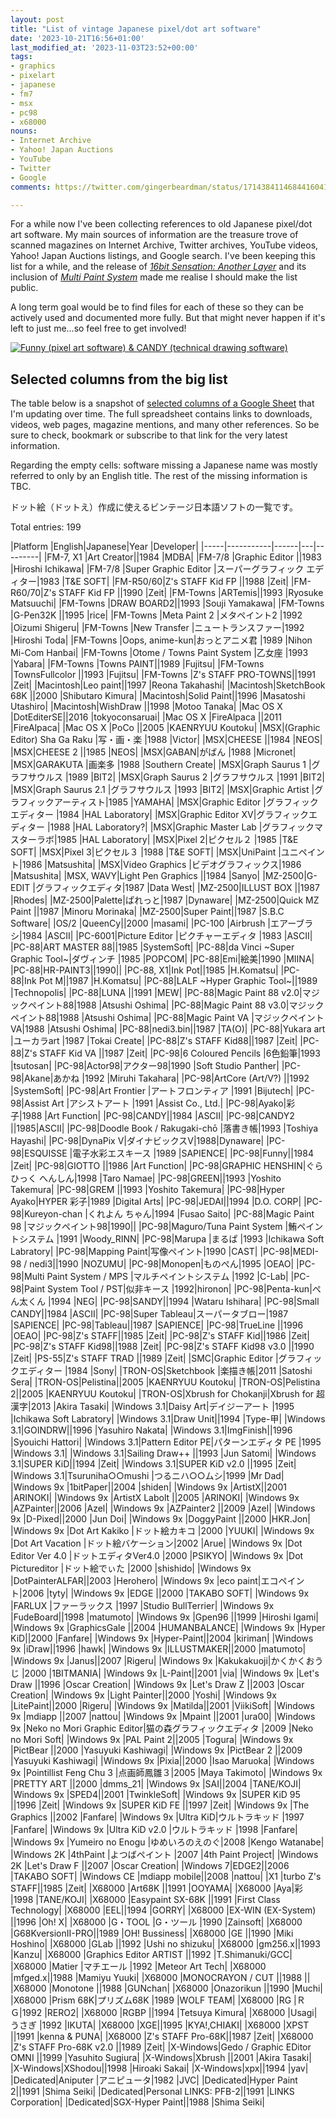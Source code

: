 ```yaml
---
layout: post
title: "List of vintage Japanese pixel/dot art software"
date: '2023-10-21T16:56+01:00'
last_modified_at: '2023-11-03T23:52+00:00'
tags:
- graphics
- pixelart
- japanese
- fm7
- msx
- pc98
- x68000
nouns:
- Internet Archive
- Yahoo! Japan Auctions
- YouTube
- Twitter
- Google
comments: https://twitter.com/gingerbeardman/status/1714384114684416041

---
```


For a while now I've been collecting references to old Japanese pixel/dot art software. My main sources of information are the treasure trove of scanned magazines on Internet Archive, Twitter archives, YouTube videos, Yahoo! Japan Auctions listings, and Google search. I've been keeping this list for a while, and the release of [*16bit Sensation: Another Layer*](https://myanimelist.net/anime/54041/16bit_Sensation__Another_Layer) and its inclusion of [*Multi Paint System*](https://www.youtube.com/watch?v=nIdFor2WOnw) made me realise I should make the list public.

A long term goal would be to find files for each of these so they can be actively used and documented more fully. But that might never happen if it's left to just me...so feel free to get involved!

[![Funny (pixel art software) & CANDY (technical drawing software)](https://cdn.gingerbeardman.com/images/posts/list-of-vintage-japanese-pixel-dot-art-software.jpg)](https://archive.org/details/login-may-1987/LOGiN%20-%20May%201987/page/n169/mode/2up)

## Selected columns from the big list

The table below is a snapshot of [selected columns of a Google Sheet](https://docs.google.com/spreadsheets/d/17RhWfM2wXW4A-MkQdC6W-w00zHM2tbLfpzuSTD8woMs/edit#gid=0) that I'm updating over time. The full spreadsheet contains links to downloads, videos, web pages, magazine mentions, and many other references. So be sure to check, bookmark or subscribe to that link for the very latest information.

 Regarding the empty cells: software missing a Japanese name was mostly referred to only by an English title. The rest of the missing information is TBC.

ドット絵（ドットえ）作成に使えるビンテージ日本語ソフトの一覧です。

Total entries: 199

<div class="table-wrapper" markdown="block">
|Platform |English|Japanese|Year |Developer|
|-----|-----------|------|---|---------|
|FM-7, X1 |Art Creator||1984 |MDBA|
|FM-7/8 |Graphic Editor ||1983 |Hiroshi Ichikawa|
|FM-7/8 |Super Graphic Editor |スーパーグラフィック エディター|1983 |T&E SOFT|
|FM-R50/60|Z's STAFF Kid FP ||1988 |Zeit|
|FM-R60/70|Z's STAFF Kid FP ||1990 |Zeit|
|FM-Towns |ARTemis||1993 |Ryosuke Matsuuchi|
|FM-Towns |DRAW BOARD2||1993 |Souji Yamakawa|
|FM-Towns |G-Pen32K ||1995 |rice|
|FM-Towns |Meta Paint 2 |メタペイント2 |1992 |Oizumi Shigeru|
|FM-Towns |New Transfer |ニュートランスファー|1992 |Hiroshi Toda|
|FM-Towns |Oops, anime-kun|おっとアニメ君 |1989 |Nihon Mi-Com Hanbai|
|FM-Towns |Otome / Towns Paint System |乙女座 |1993 |Yabara|
|FM-Towns |Towns PAINT||1989 |Fujitsu|
|FM-Towns |TownsFullcolor ||1993 |Fujitsu|
|FM-Towns |Z's STAFF PRO-TOWNS||1991 |Zeit|
|Macintosh|Leo paint||1997 |Reona Takahashi|
|Macintosh|SketchBook 68K ||2000 |Shibutaro Kimura|
|Macintosh|Solid Paint||1996 |Masatoshi Utashiro|
|Macintosh|WishDraw ||1998 |Motoo Tanaka|
|Mac OS X |DotEditerSE||2016 |tokyoconsaruai|
|Mac OS X |FireAlpaca ||2011 |FireAlpaca|
|Mac OS X |PoCo ||2005 |KAENRYUU Koutoku|
|MSX|(Graphic Editor) Sha Ga Raku |写・画・楽 |1988 |Victor|
|MSX|CHEESE ||1984 |NEOS|
|MSX|CHEESE 2 ||1985 |NEOS|
|MSX|GABAN|がばん |1988 |Micronet|
|MSX|GARAKUTA |画楽多 |1988 |Southern Create|
|MSX|Graph Saurus 1 |グラフサウルス |1989 |BIT2|
|MSX|Graph Saurus 2 |グラフサウルス |1991 |BIT2|
|MSX|Graph Saurus 2.1 |グラフサウルス |1993 |BIT2|
|MSX|Graphic Artist |グラフィックアーティスト|1985 |YAMAHA|
|MSX|Graphic Editor |グラフィックエディター |1984 |HAL Laboratory|
|MSX|Graphic Editor XV|グラフィックエディター |1988 |HAL Laboratory?|
|MSX|Graphic Master Lab |グラフィックマスターラボ|1985 |HAL Laboratory|
|MSX|Pixel 2|ピクセル２ |1985 |T&E SOFT|
|MSX|Pixel 3|ピクセル３ |1988 |T&E SOFT|
|MSX|UniPaint |ユニペイント|1986 |Matsushita|
|MSX|Video Graphics |ビデオグラフィックス|1986 |Matsushita|
|MSX, WAVY|Light Pen Graphics ||1984 |Sanyo|
|MZ-2500|G-EDIT |グラフィックエディタ|1987 |Data West|
|MZ-2500|ILLUST BOX ||1987 |Rhodes|
|MZ-2500|Palette|ぱれっと|1987 |Dynaware|
|MZ-2500|Quick MZ Paint ||1987 |Minoru Morinaka|
|MZ-2500|Super Paint||1987 |S.B.C Software|
|OS/2 |QueenCy||2000 |masami|
|PC-100 |Airbrush |エアーブラシ|1984 |ASCII|
|PC-6001|Picture Editor |ピクチャーエディタ |1983 |ASCII|
|PC-88|ART MASTER 88||1985 |SystemSoft|
|PC-88|da Vinci ~Super Graphic Tool~|ダヴィンチ |1985 |POPCOM|
|PC-88|Emi|絵美|1990 |MIINA|
|PC-88|HR-PAINT3||1990||
|PC-88, X1|Ink Pot||1985 |H.Komatsu|
|PC-88|Ink Pot M||1987 |H.Komatsu|
|PC-88|LALF ~Hyper Graphic Tool~||1989 |Technopolis|
|PC-88|LUNA ||1991 |MEW|
|PC-88|Magic Paint 88 v2.0|マジックペイント88|1988 |Atsushi Oshima|
|PC-88|Magic Paint 88 v3.0|マジックペイント88|1988 |Atsushi Oshima|
|PC-88|Magic Paint VA |マジックペイントVA|1988 |Atsushi Oshima|
|PC-88|nedi3.bin||1987 |TA(O)|
|PC-88|Yukara art |ユーカラart |1987 |Tokai Create|
|PC-88|Z's STAFF Kid88||1987 |Zeit|
|PC-88|Z's STAFF Kid VA ||1987 |Zeit|
|PC-98|6 Coloured Pencils |6色鉛筆|1993 |tsutosan|
|PC-98|Actor98|アクター98|1990 |Soft Studio Panther|
|PC-98|Akane|あかね |1992 |Miruhi Takahara|
|PC-98|ArtCore (Art/V?) ||1992 |SystemSoft|
|PC-98|Art Frontier |アートフロンティア |1991 |Bijutech|
|PC-98|Assist Art |アシストアート |1991 |Assist Co., Ltd.|
|PC-98|Ayako|彩子|1988 |Art Function|
|PC-98|CANDY||1984 |ASCII|
|PC-98|CANDY2 ||1985|ASCII|
|PC-98|Doodle Book / Rakugaki-chō |落書き帳|1993 |Toshiya Hayashi|
|PC-98|DynaPix V|ダイナビックスV|1988|Dynaware|
|PC-98|ESQUISSE |電子水彩エスキース |1989 |SAPIENCE|
|PC-98|Funny||1984 |Zeit|
|PC-98|GIOTTO ||1986 |Art Function|
|PC-98|GRAPHIC HENSHIN|ぐらひっく へんしん|1998 |Taro Namae|
|PC-98|GREEN||1993 |Yoshito Takemura|
|PC-98|GREM ||1993 |Yoshito Takemura|
|PC-98|Hyper Ayako|HYPER 彩子|1989 |Digital Arts|
|PC-98|JEDAI||1994 |D.O. CORP|
|PC-98|Kureyon-chan |くれよん ちゃん|1994 |Fusao Saito|
|PC-88|Magic Paint 98 |マジックペイント98|1990||
|PC-98|Maguro/Tuna Paint System |鮪ペイントシステム |1991 |Woody_RINN|
|PC-98|Marupa |まるぱ |1993 |Ichikawa Soft Labratory|
|PC-98|Mapping Paint|写像ペイント|1990 |CAST|
|PC-98|MEDI-98 / nedi3||1990 |NOZUMU|
|PC-98|Monopen|ものぺん|1995 |OEAO|
|PC-98|Multi Paint System / MPS |マルチペイントシステム |1992 |C-Lab|
|PC-98|Paint System Tool / PST|似非キース |1992|hironon|
|PC-98|Penta-kun|ぺん太くん |1994 |NEG|
|PC-98|SANDY||1994 |Wataru Ishihara|
|PC-98|Small CANDY||1984 |ASCII|
|PC-98|Super Tableau|スーパータブロー|1987 |SAPIENCE|
|PC-98|Tableau||1987 |SAPIENCE|
|PC-98|TrueLine ||1996 |OEAO|
|PC-98|Z's STAFF||1985 |Zeit|
|PC-98|Z's STAFF Kid||1986 |Zeit|
|PC-98|Z's STAFF Kid98||1988 |Zeit|
|PC-98|Z's STAFF Kid98 v3.0 ||1990 |Zeit|
|PS-55|Z's STAFF TRAD ||1989 |Zeit|
|SMC|Graphic Editor |グラフィックエディター |1984 |Sony|
|TRON-OS|Sketchbook |楽描き帳|2011 |Satoshi Sera|
|TRON-OS|Pelistina||2005 |KAENRYUU Koutoku|
|TRON-OS|Pelistina 2||2005 |KAENRYUU Koutoku|
|TRON-OS|Xbrush for Chokanji|Xbrush for 超漢字|2013 |Akira Tasaki|
|Windows 3.1|Daisy Art|デイジーアート |1995 |Ichikawa Soft Labratory|
|Windows 3.1|Draw Unit||1994 |Type-甲|
|Windows 3.1|GOINDRW||1996 |Yasuhiro Nakata|
|Windows 3.1|ImgFinish||1996 |Syouichi Hattori|
|Windows 3.1|Pattern Editor PE|パターンエディタ PE |1995 |Windows 3.1|
|Windows 3.1|Sailing Draw++ ||1993 |Jun Satomi|
|Windows 3.1|SUPER KiD||1994 |Zeit|
|Windows 3.1|SUPER KiD v2.0 ||1995 |Zeit|
|Windows 3.1|Tsuruniha○○mushi |つるニハ○○ムシ|1999 |Mr Dad|
|Windows 9x |1bitPaper||2004 |shiden|
|Windows 9x |ArtistX||2001 |ARINOKI|
|Windows 9x |ArtistX Labolt ||2005 |ARINOKI|
|Windows 9x |AZPainter||2006 |Azel|
|Windows 9x |AZPainter2 ||2009 |Azel|
|Windows 9x |D-Pixed||2000 |Jun Doi|
|Windows 9x |DoggyPaint ||2000 |HKR.Jon|
|Windows 9x |Dot Art Kakiko |ドット絵カキコ |2000 |YUUKI|
|Windows 9x |Dot Art Vacation |ドット絵バケーション|2002 |Arue|
|Windows 9x |Dot Editor Ver 4.0 |ドットエディタVer4.0 |2000 |PSIKYO|
|Windows 9x |Dot Pictureditor |ドット絵でぃた |2000 |shishido|
|Windows 9x |DotPainterALFAR||2003 |Herohero|
|Windows 9x |eco paint|エコペイント|2006 |tyty|
|Windows 9x |EDGE ||2000 |TAKABO SOFT|
|Windows 9x |FARLUX |ファーラックス |1997 |Studio BullTerrier|
|Windows 9x |FudeBoard||1998 |matumoto|
|Windows 9x |Gpen96 ||1999 |Hiroshi Igami|
|Windows 9x |GraphicsGale ||2004 |HUMANBALANCE|
|Windows 9x |Hyper KiD||2000 |Fanfare|
|Windows 9x |Hyper-Paint||2004 |kiriman|
|Windows 9x |iDraw||1996 |hawk|
|Windows 9x |ILLUSTMAKER||2000 |matumoto|
|Windows 9x |Janus||2007 |Rigeru|
|Windows 9x |Kakukakuoji|かくかくおうじ |2000 |1BITMANIA|
|Windows 9x |L-Paint||2001 |via|
|Windows 9x |Let's Draw ||1996 |Oscar Creation|
|Windows 9x |Let's Draw Z ||2003 |Oscar Creation|
|Windows 9x |Light Painter||2000 |Yoshi|
|Windows 9x |LitePaint||2000 |Rigeru|
|Windows 9x |Matilda||2001 |ViikiSoft|
|Windows 9x |mdiapp ||2007 |nattou|
|Windows 9x |Mpaint ||2001 |ura00|
|Windows 9x |Neko no Mori Graphic Editor|猫の森グラフィックエディタ |2009 |Neko no Mori Soft|
|Windows 9x |PAL Paint 2||2005 |Togura|
|Windows 9x |PictBear ||2000 |Yasuyuki Kashiwagi|
|Windows 9x |PictBear 2 ||2009 |Yasuyuki Kashiwagi|
|Windows 9x |Pixia||2000 |Isao Maruoka|
|Windows 9x |Pointillist Feng Chu 3 |点画師鳳雛３|2005 |Maya Takimoto|
|Windows 9x |PRETTY ART ||2000 |dmms_21|
|Windows 9x |SAI||2004 |TANE/KOJI|
|Windows 9x |SPED4||2001 |TwinkleSoft|
|Windows 9x |SUPER KiD 95 ||1996 |Zeit|
|Windows 9x |SUPER KiD FE ||1997 |Zeit|
|Windows 9x |The Graphics ||2002 |Fanfare|
|Windows 9x |Ultra KiD|ウルトラキッド |1997 |Fanfare|
|Windows 9x |Ultra KiD v2.0 |ウルトラキッド |1998 |Fanfare|
|Windows 9x |Yumeiro no Enogu |ゆめいろのえのぐ|2008 |Kengo Watanabe|
|Windows 2K |4thPaint |よつばペイント |2007 |4th Paint Project|
|Windows 2K |Let's Draw F ||2007 |Oscar Creation|
|Windows 7|EDGE2||2006 |TAKABO SOFT|
|Windows CE |mdiapp mobile||2008 |nattou|
|X1 |turbo Z's STAFF||1985 |Zeit|
|X68000 |Art68K ||1991 |OOYAMA|
|X68000 |Aya|彩 |1998 |TANE/KOJI|
|X68000 |Easypaint SX-68K ||1991 |First Class Technology|
|X68000 |EEL||1994 |GORRY|
|X68000 |EX-WIN (EX-System) ||1996 |Oh! X|
|X68000 |G・TOOL |G・ツール |1990 |Zainsoft|
|X68000 |G68KversionII-PRO||1989 |OH! Bussiness|
|X68000 |GE ||1990 |Miki Hoshino|
|X68000 |GLab ||1992 |Ushi no shizuku|
|X68000 |gm256.x||1993 |Kanzu|
|X68000 |Graphics Editor ARTIST ||1992 |T.Shimanuki/GCC|
|X68000 |Matier |マチエール |1992 |Meteor Art Tech|
|X68000 |mfged.x||1988 |Mamiyu Yuuki|
|X68000 |MONOCRAYON / CUT ||1988 ||
|X68000 |Monotone ||1988 |GUNchan|
|X68000 |Onazorikun ||1990 |Muchi|
|X68000 |Prism 68K|プリズム68K |1989 |WOLF TEAM|
|X68000 |RG |ＲＧ|1992 |RERO2|
|X68000 |RGBP ||1994 |Tetsuya Kimura|
|X68000 |Usagi|うさぎ |1992 |IKUTA|
|X68000 |XGE||1995 |KYA!,CHIAKI|
|X68000 |XPST ||1991 |kenna & PUNA|
|X68000 |Z's STAFF Pro-68K||1987 |Zeit|
|X68000 |Z's STAFF Pro-68K v2.0 ||1989 |Zeit|
|X-Windows|Gedo / Graphic EDitor OMNI ||1999 |Yasuhito Sugiura|
|X-Windows|Xbrush ||2001 |Akira Tasaki|
|X-Windows|XShodou||1998 |Hiroaki Sakai|
|X-Windows|xpx||1994 |yav|
|Dedicated|Aniputer |アニピュータ|1982 |JVC|
|Dedicated|Hyper Paint 2||1991 |Shima Seiki|
|Dedicated|Personal LINKS: PFB-2||1991 |LINKS Corporation|
|Dedicated|SGX-Hyper Paint||1988 |Shima Seiki|

</div>
